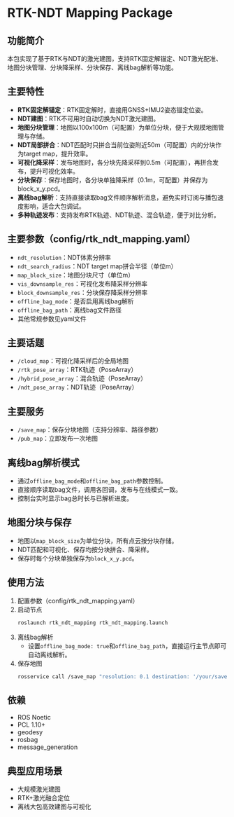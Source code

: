 # RTK-NDT Mapping Package

## 功能简介

本包实现了基于RTK与NDT的激光建图，支持RTK固定解锚定、NDT激光配准、地图分块管理、分块降采样、分块保存、离线bag解析等功能。

## 主要特性

- **RTK固定解锚定**：RTK固定解时，直接用GNSS+IMU2姿态锚定位姿。
- **NDT建图**：RTK不可用时自动切换为NDT激光建图。
- **地图分块管理**：地图以100x100m（可配置）为单位分块，便于大规模地图管理与存储。
- **NDT局部拼合**：NDT匹配时只拼合当前位姿附近50m（可配置）内的分块作为target map，提升效率。
- **可视化降采样**：发布地图时，各分块先降采样到0.5m（可配置），再拼合发布，提升可视化效率。
- **分块保存**：保存地图时，各分块单独降采样（0.1m，可配置）并保存为block_x_y.pcd。
- **离线bag解析**：支持直接读取bag文件顺序解析消息，避免实时订阅与播包速度影响，适合大包调试。
- **多种轨迹发布**：支持发布RTK轨迹、NDT轨迹、混合轨迹，便于对比分析。

## 主要参数（config/rtk_ndt_mapping.yaml）

- `ndt_resolution`：NDT体素分辨率
- `ndt_search_radius`：NDT target map拼合半径（单位m）
- `map_block_size`：地图分块尺寸（单位m）
- `vis_downsample_res`：可视化发布降采样分辨率
- `block_downsample_res`：分块保存降采样分辨率
- `offline_bag_mode`：是否启用离线bag解析
- `offline_bag_path`：离线bag文件路径
- 其他常规参数见yaml文件

## 主要话题

- `/cloud_map`：可视化降采样后的全局地图
- `/rtk_pose_array`：RTK轨迹（PoseArray）
- `/hybrid_pose_array`：混合轨迹（PoseArray）
- `/ndt_pose_array`：NDT轨迹（PoseArray）

## 主要服务

- `/save_map`：保存分块地图（支持分辨率、路径参数）
- `/pub_map`：立即发布一次地图

## 离线bag解析模式

- 通过`offline_bag_mode`和`offline_bag_path`参数控制。
- 直接顺序读取bag文件，调用各回调，发布与在线模式一致。
- 控制台实时显示bag总时长与已解析进度。

## 地图分块与保存

- 地图以`map_block_size`为单位分块，所有点云按分块存储。
- NDT匹配和可视化、保存均按分块拼合、降采样。
- 保存时每个分块单独保存为`block_x_y.pcd`。

## 使用方法

1. 配置参数（config/rtk_ndt_mapping.yaml）
2. 启动节点
   ```bash
   roslaunch rtk_ndt_mapping rtk_ndt_mapping.launch
   ```
3. 离线bag解析
   - 设置`offline_bag_mode: true`和`offline_bag_path`，直接运行主节点即可自动离线解析。
4. 保存地图
   ```bash
   rosservice call /save_map "resolution: 0.1 destination: '/your/save/dir'"
   ```

## 依赖
- ROS Noetic
- PCL 1.10+
- geodesy
- rosbag
- message_generation

## 典型应用场景
- 大规模激光建图
- RTK+激光融合定位
- 离线大包高效建图与可视化
